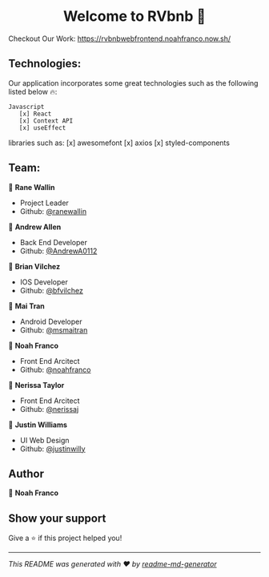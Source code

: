 <h1 align="center">Welcome to RVbnb 👋</h1>

Checkout Our Work: https://rvbnbwebfrontend.noahfranco.now.sh/

## Technologies:

Our application incorporates some great technologies such as the following listed below 🔥:

    Javascript
       [x] React
       [x] Context API
       [x] useEffect
       

libraries such as:
    [x] awesomefont
    [x] axios
    [x] styled-components

## Team:

:woman: **Rane Wallin**<br/>
- Project Leader
- Github: [@ranewallin](https://github.com/ranewallin)

:man: **Andrew Allen** <br/>
- Back End Developer
- Github: [@AndrewA0112](https://github.com/AndrewA0112)

:man: **Brian Vilchez** <br/>
- IOS Developer
- Github: [@bfvilchez](https://github.com/bfvilchez)

:woman: **Mai Tran** <br/>
- Android Developer
- Github: [@msmaitran](https://github.com/msmaitran)

:man: **Noah Franco** <br/>
- Front End Arcitect <br/>
- Github: [@noahfranco](https://github.com/noahfranco)

:woman: **Nerissa Taylor** <br/>
- Front End Arcitect <br/>
- Github: [@nerissaj](https://github.com/nerissaj)

:man: **Justin Williams** <br/>
- UI Web Design <br/>
- Github: [@justinwilly](https://github.com/justinwilly)


## Author

:man: **Noah Franco**


## Show your support

Give a :star: if this project helped you!

---

_This README was generated with ❤️ by [readme-md-generator](https://github.com/kefranabg/readme-md-generator)_
